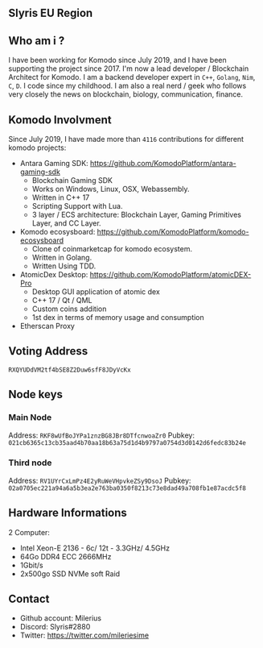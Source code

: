 ## Slyris EU Region

## Who am i ?

I have been working for Komodo since July 2019, and I have been supporting the project since 2017.
I'm now a lead developer / Blockchain Architect for Komodo. 
I am a backend developer expert in `C++`, `Golang`, `Nim`, `C`, `D`.
I code since my childhood.
I am also a real nerd / geek who follows very closely the news on blockchain, biology, communication, finance.

## Komodo Involvment

Since July 2019, I have made more than `4116` contributions for different komodo projects:

- Antara Gaming SDK: https://github.com/KomodoPlatform/antara-gaming-sdk
    * Blockchain Gaming SDK
    * Works on Windows, Linux, OSX, Webassembly.
    * Written in C++ 17
    * Scripting Support with Lua.
    * 3 layer / ECS architecture: Blockchain Layer, Gaming Primitives Layer, and CC Layer.
- Komodo ecosysboard: https://github.com/KomodoPlatform/komodo-ecosysboard
    * Clone of coinmarketcap for komodo ecosystem.
    * Written in Golang.
    * Written Using TDD.
- AtomicDex Desktop: https://github.com/KomodoPlatform/atomicDEX-Pro
    * Desktop GUI application of atomic dex
    * C++ 17 / Qt / QML
    * Custom coins addition
    * 1st dex in terms of memory usage and consumption 
- Etherscan Proxy  
 
## Voting Address

`RXQYUDdVM2tf4bSE8Z2Duw6sfF8JDyVcKx`

## Node keys

### Main Node

Address: `RKF8wUfBoJYPa1znzBG8JBr8DTfcnwoaZr0`
Pubkey: `021cb6365c13cb35aad4b70aa18b63a75d1d4b9797a0754d3d0142d6fedc83b24e`

### Third node

Address: `RV1UYrCxLmPz4E2yRuWeVHpvkeZSy9DsoJ`
Pubkey: `02a0705ec221a94a6a5b3ea2e763ba0350f8213c73e8dad49a708fb1e87acdc5f8`

## Hardware Informations

2 Computer:

- Intel Xeon-E 2136 - 6c/ 12t - 3.3GHz/ 4.5GHz
- 64Go DDR4 ECC 2666MHz
- 1Gbit/s
- 2x500go SSD NVMe soft Raid

## Contact

- Github account: Milerius
- Discord: Slyris#2880
- Twitter: https://twitter.com/mileriesime
